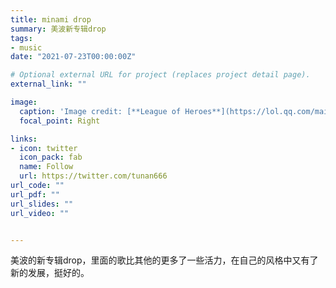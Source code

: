 ```yaml
---
title: minami drop
summary: 美波新专辑drop
tags:
- music
date: "2021-07-23T00:00:00Z"

# Optional external URL for project (replaces project detail page).
external_link: ""

image:
  caption: 'Image credit: [**League of Heroes**](https://lol.qq.com/main.shtml)'
  focal_point: Right

links:
- icon: twitter
  icon_pack: fab
  name: Follow
  url: https://twitter.com/tunan666
url_code: ""
url_pdf: ""
url_slides: ""
url_video: ""


---
```

美波的新专辑drop，里面的歌比其他的更多了一些活力，在自己的风格中又有了新的发展，挺好的。
